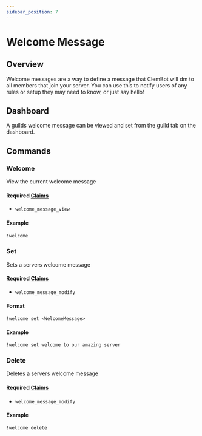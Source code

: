 ```yaml
---
sidebar_position: 7
---
```


# Welcome Message

## Overview
Welcome messages are a way to define a message that ClemBot will dm to all members that join your server. You can use this to notify users of any rules or setup they may need to know, or just say hello!

## Dashboard
A guilds welcome message can be viewed and set from the guild tab on the dashboard.

## Commands

### Welcome
View the current welcome message

#### Required [Claims](./Claims.md)
* `welcome_message_view`

#### Example
```txt
!welcome
```

### Set
Sets a servers welcome message

#### Required [Claims](./Claims.md)
* `welcome_message_modify`

#### Format
```
!welcome set <WelcomeMessage>
```

#### Example
```txt
!welcome set welcome to our amazing server
```

### Delete
Deletes a servers welcome message

#### Required [Claims](./Claims.md)
* `welcome_message_modify`

#### Example
```txt
!welcome delete
```